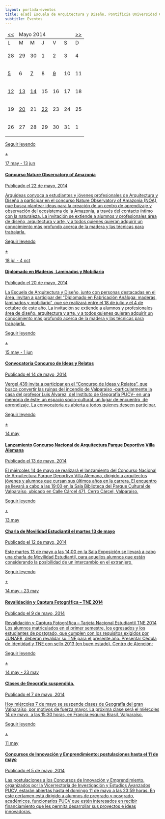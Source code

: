 ```yaml
---
layout: portada-eventos
title: e[ad] Escuela de Arquitectura y Diseño, Pontificia Universidad Católica de Valparaíso
subtitle: Eventos
---
```


<div class='fila'>
	<div class='col-lg-3 col-md-4 oculto-sm oculto-xs cf'>
    <div class='menu-affix'>
      <div data-spy="affix" data-offset-top="270" data-offset-bottom='500'>
        <div class="pagina calendario">
          <table class="em-calendar">
            <thead>
              <tr>
                <td><a rel="nofollow" href="?ajaxCalendar=1&amp;mo=2&amp;yr=2014&amp;limit=3" class="em-calnav em-calnav-prev">&lt;&lt;</a></td>
                <td colspan="5" class="month_name">Mayo 2014</td>
                <td><a rel="nofollow" href="?ajaxCalendar=1&amp;mo=4&amp;yr=2014&amp;limit=3" class="em-calnav em-calnav-next">&gt;&gt;</a></td>
              </tr>
            </thead>
              <tbody>
                <tr class="days-names">
                  <td>L</td><td>M</td><td>M</td><td>J</td><td>V</td><td>S</td><td>D</td>
                </tr>
                <tr>
                      <td>
                          <p>28</p>
                        </td>
                      <td>
                          <p>29</p>
                        </td>
                      <td>
                          <p>30</p>
                        </td>
                      <td>
                          <p>1</p>
                        </td>
                      <td>
                          <p>2</p>
                        </td>
                      <td>
                          <p>3</p>
                        </td>
                      <td>
                          <p>4</p>
                      </td>
                  </tr><tr>       
                  <td>
                          <a href='#'>5</a>
                        </td>
                      <td>
                          <p>6</p>
                        </td>
                      <td>
                          <a href='#'>7</a>
                        </td>
                      <td>
                          <p>8</p>
                        </td>
                      <td>
                          <a href='#'>9</a>
                        </td>
                      <td>
                          <p>10</p>
                        </td>
                      <td>
                          <p>11</p>
                        </td>
                  </tr><tr>       
                  <td>
                          <a href='#'>12</a>
                        </td>
                      <td>
                          <a href='#'>13</a>
                        </td>
                      <td>
                          <a href='#'>14</a>
                        </td>
                      <td>
                          <p>15</p>
                        </td>
                      <td>
                          <p>16</p>
                        </td>
                      <td>
                          <p>17</p>
                        </td>
                      <td>
                          <p>18</p>
                        </td>
                  </tr><tr>       
                  <td>
                          <p>19</p>
                        </td>
                      <td>
                          <a href='#'>20</a>
                        </td>
                      <td>
                          <p>21</p>
                        </td>
                      <td>
                          <a href='#'>22</a>
                        </td>
                      <td>
                          <p>23</p>
                        </td>
                      <td>
                          <p>24</p>
                        </td>
                      <td>
                          <p>25</p>
                        </td>
                  </tr><tr> 
                  <td>
                          <p>26</p>
                        </td>
                      <td>
                          <p>27</p>
                        </td>
                      <td>
                          <p>28</p>
                        </td>
                      <td>
                          <p>29</p>
                        </td>
                      <td>
                          <p>30</p>
                        </td>
                      <td>
                          <p>31</p>
                        </td>
                      <td>
                          <p>1</p>
                        </td>
                  </tr>
              </tbody>
          </table>
        </div>
      </div>
    </div>
	</div>
	<div class='col-lg-9 col-md-8 col-sm-12 col-xs-12'>
		<div class='fila'>
      <div class='col-lg-12 col-md-12 col-sm-12 col-xs-12'>
        <a href='#' class='bloque-enlace portada evento'>
          <p class='seguir-leyendo'>Seguir leyendo</p><p class='seguir-leyendo ver-mas'>+</p>
          <div class='pagina evento portada'>
              <div class='dato-evento portada'> 
                <p class='dia centrado'>17 may - 13 jun</p> 
              </div>  
              <h4 class='rojo-claro'>Concurso Nature Observatory of Amazonia</h4> 
              <aside class='blanco entry-details'>Publicado el 22 de mayo, 2014</aside> 
              <p class='extracto'>Arquideas convoca a estudiantes y jóvenes profesionales de Arquitectura y Diseño a participar en el concurso Nature Observatory of Amazonia (NOA), ﻿que busca plantear ideas para la creación de un centro de aprendizaje y observación del ecosistema de la Amazonia, a través del contacto íntimo con la naturaleza.  La invitación se extiende a alumnos y profesionales área de diseño, arquitectura y arte, y a todos quienes quieran adquirir un conocimiento más profundo acerca de la madera y las técnicas para trabajarla.</p> 
          </div>
        </a>
      </div>
      <div class='col-lg-12 col-md-12 col-sm-12 col-xs-12'>
        <a href='#' class='bloque-enlace portada evento'>
          <p class='seguir-leyendo'>Seguir leyendo</p><p class='seguir-leyendo ver-mas'>+</p>
          <div class='pagina evento portada'>
              <div class='dato-evento portada'> 
                <p class='dia centrado'>18 jul - 4 oct</p> 
              </div>  
              <h4 class='rojo-claro'>Diplomado en Maderas, Laminados y Mobiliario</h4> 
              <aside class='blanco entry-details'>Publicado el 20 de mayo, 2014</aside> 
              <p class='extracto'>La Escuela de Arquitectura y Diseño, junto con personas destacadas en el área, invitan a participar del “Diplomado en Fabricación Análoga: maderas, laminados y mobiliario﻿”, que se realizará entre el 18 de julio y el 4 de octubre de este año. La invitación se extiende a alumnos y profesionales área de diseño, arquitectura y arte, y a todos quienes quieran adquirir un conocimiento más profundo acerca de la madera y las técnicas para trabajarla. </p> 
          </div>
        </a>
      </div>
      <div class='col-lg-12 col-md-12 col-sm-12 col-xs-12'>
        <a href='#' class='bloque-enlace portada evento'>
          <p class='seguir-leyendo'>Seguir leyendo</p><p class='seguir-leyendo ver-mas'>+</p>
          <div class='pagina evento portada'>
              <div class='dato-evento portada'> 
                <p class='dia centrado'>15 may - 1 jun</p> 
              </div>  
              <h4 class='rojo-claro'>Convocatoria Concurso de Ideas y Relatos</h4> 
              <aside class='blanco entry-details'>Publicado el 14 de mayo, 2014</aside> 
              <p class='extracto'>Vergel 439 invita a participar en el “Concurso de Ideas y Relatos”, que busca convertir las ruinas del incendio de Valparaíso -particularmente la casa del profesor Luis Álvarez, del Instituto de Geografía PUCV- en una memoria de éste; un espacio socio-cultural, un lugar de encuentro, de aprendizaje. La convocatoria es abierta a todos quienes deseen participar.</p> 
          </div>
        </a>
      </div>
      <div class='col-lg-12 col-md-12 col-sm-12 col-xs-12'>
        <a href='#' class='bloque-enlace portada evento'>
          <p class='seguir-leyendo'>Seguir leyendo</p><p class='seguir-leyendo ver-mas'>+</p>
          <div class='pagina evento portada'>
              <div class='dato-evento portada'> 
                <p class='dia centrado'>14 may</p> 
              </div>  
              <h4 class='rojo-claro'>Lanzamiento Concurso Nacional de Arquitectura Parque Deportivo Villa Alemana</h4> 
              <aside class='blanco entry-details'>Publicado el 13 de mayo, 2014</aside> 
              <p class='extracto'>El miércoles 14 de mayo se realizará el lanzamiento del Concurso Nacional de Arquitectura Parque Deportivo Villa Alemana, dirigido a arquitectos jóvenes y alumnos que cursan sus últimos años en la carrera. El encuentro se llevará a cabo a las 19:00 en la Sala Biblioteca del Parque Cultural de Valparaíso, ubicado en Calle Cárcel 471, Cerro Cárcel, Valparaíso. </p> 
          </div>
        </a>
      </div>
      <div class='col-lg-12 col-md-12 col-sm-12 col-xs-12'>
        <a href='#' class='bloque-enlace portada evento'>
          <p class='seguir-leyendo'>Seguir leyendo</p><p class='seguir-leyendo ver-mas'>+</p>
          <div class='pagina evento portada'>
              <div class='dato-evento portada'> 
                <p class='dia centrado'>13 may</p> 
              </div>  
              <h4 class='rojo-claro'>Charla de Movilidad Estudiantil el martes 13 de mayo</h4> 
              <aside class='blanco entry-details'>Publicado el 12 de mayo, 2014</aside> 
              <p class='extracto'>Este martes 13 de mayo a las 14:00 en la Sala Exposición se llevará a cabo una charla de Movilidad Estudiantil, para aquellos alumnos que están considerando la posibilidad de un intercambio en el extranjero. </p> 
          </div>
        </a>
      </div>
      <div class='col-lg-12 col-md-12 col-sm-12 col-xs-12'>
        <a href='#' class='bloque-enlace portada evento'>
          <p class='seguir-leyendo'>Seguir leyendo</p><p class='seguir-leyendo ver-mas'>+</p>
          <div class='pagina evento portada'>
              <div class='dato-evento portada'> 
                <p class='dia centrado'>14 may - 23 may</p> 
              </div>  
              <h4 class='rojo-claro'>Revalidación y Captura Fotográfica – TNE 2014</h4> 
              <aside class='blanco entry-details'>Publicado el 9 de mayo, 2014</aside> 
              <p class='extracto'>Revalidación y Captura Fotográfica – Tarjeta Nacional Estudiantil TNE 2014 Los alumnos matriculados en el primer semestre, los egresados y los estudiantes de postgrado, que cumplen con los requisitos exigidos por JUNAEB, deberán revalidar su TNE para el presente año. Presentar Cédula de Identidad y TNE con sello 2013 (en buen estado). Centro de Atención: </p> 
          </div>
        </a>
      </div>
      <div class='col-lg-12 col-md-12 col-sm-12 col-xs-12'>
        <a href='#' class='bloque-enlace portada evento'>
          <p class='seguir-leyendo'>Seguir leyendo</p><p class='seguir-leyendo ver-mas'>+</p>
          <div class='pagina evento portada'>
              <div class='dato-evento portada'> 
                <p class='dia centrado'>14 may - 23 may</p> 
              </div>  
              <h4 class='rojo-claro'>Clases de Geografía suspendida.</h4> 
              <aside class='blanco entry-details'>Publicado el 7 de mayo, 2014</aside> 
              <p class='extracto'>Hoy miércoles 7 de mayo se suspende clases de Geografía del gran Valparaíso, por motivos de fuerza mayor. La próxima clase será el miércoles 14 de mayo, a las 15:30 horas, en Francia esquina Brasil, Valparaíso.</p> 
          </div>
        </a>
      </div>
      <div class='col-lg-12 col-md-12 col-sm-12 col-xs-12'>
        <a href='#' class='bloque-enlace portada evento'>
          <p class='seguir-leyendo'>Seguir leyendo</p><p class='seguir-leyendo ver-mas'>+</p>
          <div class='pagina evento portada'>
              <div class='dato-evento portada'> 
                <p class='dia centrado'>11 may</p> 
              </div>  
              <h4 class='rojo-claro'>Concursos de Innovación y Emprendimiento: postulaciones hasta el 11 de mayo</h4> 
              <aside class='blanco entry-details'>Publicado el 5 de mayo, 2014</aside> 
              <p class='extracto'>Las postulaciones a los Concursos de Innovación y Emprendimiento, organizados por la Vicerrectoría de Investigación y Estudios Avanzados PUCV, estarán abiertas hasta el domingo 11 de mayo a las 23:59 horas. En este certamen está dirigido a alumnos de pregrado y posgrado, académicos, funcionarios PUCV que estén interesados en recibir financiamiento que les permita desarrollar sus proyectos e ideas innovadoras.</p> 
          </div>
        </a>
      </div>
		</div>
	</div>
</div>
